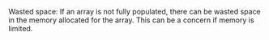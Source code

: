 Wasted space: If an array is not fully populated, there can be wasted space in the memory allocated for the array. This can be a concern if memory is limited.

